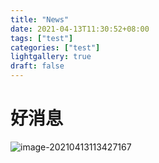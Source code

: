 ```yaml
---
title: "News"
date: 2021-04-13T11:30:52+08:00
tags: ["test"]
categories: ["test"]
lightgallery: true
draft: false
---
```


# 好消息

![image-20210413113427167](https://cdn.jsdelivr.net/gh/clearyup/picgo/img/20210413113427.png)



